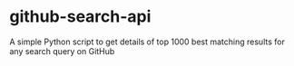 # github-search-api
A simple Python script to get details of top 1000 best matching results for any search query on GitHub
